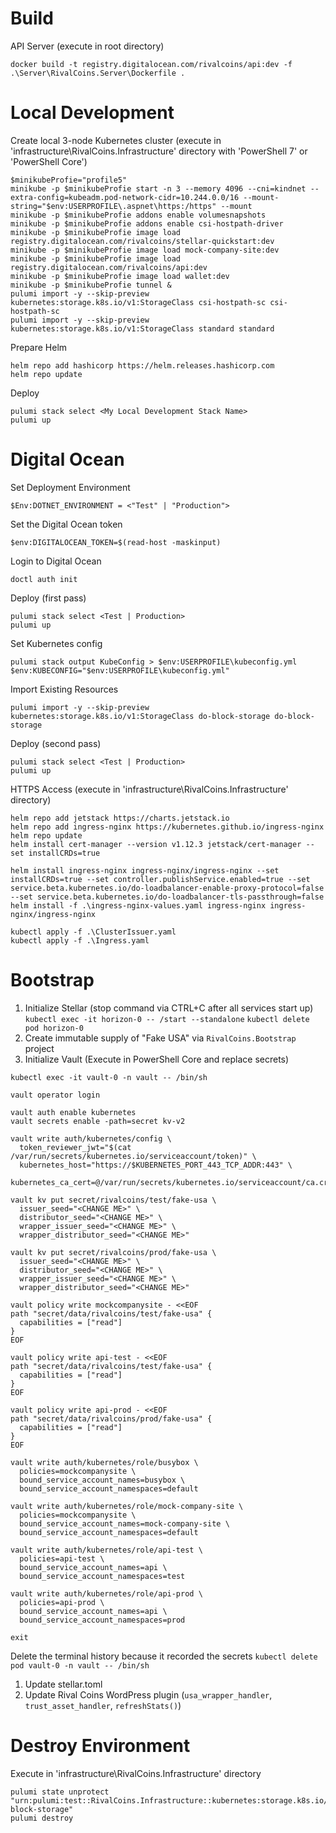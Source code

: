 # Build
API Server (execute in root directory)
```
docker build -t registry.digitalocean.com/rivalcoins/api:dev -f .\Server\RivalCoins.Server\Dockerfile .
```

# Local Development
Create local 3-node Kubernetes cluster (execute in 'infrastructure\RivalCoins.Infrastructure' directory with 'PowerShell 7' or 'PowerShell Core')
```
$minikubeProfie="profile5"
minikube -p $minikubeProfie start -n 3 --memory 4096 --cni=kindnet --extra-config=kubeadm.pod-network-cidr=10.244.0.0/16 --mount-string="$env:USERPROFILE\.aspnet\https:/https" --mount
minikube -p $minikubeProfie addons enable volumesnapshots
minikube -p $minikubeProfie addons enable csi-hostpath-driver
minikube -p $minikubeProfie image load registry.digitalocean.com/rivalcoins/stellar-quickstart:dev
minikube -p $minikubeProfie image load mock-company-site:dev
minikube -p $minikubeProfie image load registry.digitalocean.com/rivalcoins/api:dev
minikube -p $minikubeProfie image load wallet:dev
minikube -p $minikubeProfie tunnel &
pulumi import -y --skip-preview kubernetes:storage.k8s.io/v1:StorageClass csi-hostpath-sc csi-hostpath-sc
pulumi import -y --skip-preview kubernetes:storage.k8s.io/v1:StorageClass standard standard
```

Prepare Helm
```
helm repo add hashicorp https://helm.releases.hashicorp.com
helm repo update
```

Deploy
```
pulumi stack select <My Local Development Stack Name>
pulumi up
```

# Digital Ocean
Set Deployment Environment
```
$Env:DOTNET_ENVIRONMENT = <"Test" | "Production">
```

Set the Digital Ocean token
```
$env:DIGITALOCEAN_TOKEN=$(read-host -maskinput)
```

Login to Digital Ocean
```
doctl auth init
```

Deploy (first pass)
```
pulumi stack select <Test | Production>
pulumi up
```

Set Kubernetes config
```
pulumi stack output KubeConfig > $env:USERPROFILE\kubeconfig.yml
$env:KUBECONFIG="$env:USERPROFILE\kubeconfig.yml"
```

Import Existing Resources
```
pulumi import -y --skip-preview kubernetes:storage.k8s.io/v1:StorageClass do-block-storage do-block-storage
```

Deploy (second pass)
```
pulumi stack select <Test | Production>
pulumi up
```

HTTPS Access (execute in 'infrastructure\RivalCoins.Infrastructure' directory)
```
helm repo add jetstack https://charts.jetstack.io
helm repo add ingress-nginx https://kubernetes.github.io/ingress-nginx 
helm repo update
helm install cert-manager --version v1.12.3 jetstack/cert-manager --set installCRDs=true

helm install ingress-nginx ingress-nginx/ingress-nginx --set installCRDs=true --set controller.publishService.enabled=true --set service.beta.kubernetes.io/do-loadbalancer-enable-proxy-protocol=false --set service.beta.kubernetes.io/do-loadbalancer-tls-passthrough=false
helm install -f .\ingress-nginx-values.yaml ingress-nginx ingress-nginx/ingress-nginx

kubectl apply -f .\ClusterIssuer.yaml
kubectl apply -f .\Ingress.yaml
```

# Bootstrap
1. Initialize Stellar (stop command via CTRL+C after all services start up)
```kubectl exec -it horizon-0 -- /start --standalone```
```kubectl delete pod horizon-0```
1. Create immutable supply of "Fake USA" via ```RivalCoins.Bootstrap``` project
1. Initialize Vault (Execute in PowerShell Core and replace secrets)
```
kubectl exec -it vault-0 -n vault -- /bin/sh

vault operator login

vault auth enable kubernetes
vault secrets enable -path=secret kv-v2

vault write auth/kubernetes/config \
  token_reviewer_jwt="$(cat /var/run/secrets/kubernetes.io/serviceaccount/token)" \
  kubernetes_host="https://$KUBERNETES_PORT_443_TCP_ADDR:443" \
  kubernetes_ca_cert=@/var/run/secrets/kubernetes.io/serviceaccount/ca.crt        

vault kv put secret/rivalcoins/test/fake-usa \
  issuer_seed="<CHANGE ME>" \
  distributor_seed="<CHANGE ME>" \
  wrapper_issuer_seed="<CHANGE ME>" \
  wrapper_distributor_seed="<CHANGE ME>"

vault kv put secret/rivalcoins/prod/fake-usa \
  issuer_seed="<CHANGE ME>" \
  distributor_seed="<CHANGE ME>" \
  wrapper_issuer_seed="<CHANGE ME>" \
  wrapper_distributor_seed="<CHANGE ME>"

vault policy write mockcompanysite - <<EOF
path "secret/data/rivalcoins/test/fake-usa" {
  capabilities = ["read"]
}
EOF

vault policy write api-test - <<EOF
path "secret/data/rivalcoins/test/fake-usa" {
  capabilities = ["read"]
}
EOF

vault policy write api-prod - <<EOF
path "secret/data/rivalcoins/prod/fake-usa" {
  capabilities = ["read"]
}
EOF

vault write auth/kubernetes/role/busybox \
  policies=mockcompanysite \
  bound_service_account_names=busybox \
  bound_service_account_namespaces=default

vault write auth/kubernetes/role/mock-company-site \
  policies=mockcompanysite \
  bound_service_account_names=mock-company-site \
  bound_service_account_namespaces=default

vault write auth/kubernetes/role/api-test \
  policies=api-test \
  bound_service_account_names=api \
  bound_service_account_namespaces=test

vault write auth/kubernetes/role/api-prod \
  policies=api-prod \
  bound_service_account_names=api \
  bound_service_account_namespaces=prod

exit
```

Delete the terminal history because it recorded the secrets
```kubectl delete pod vault-0 -n vault -- /bin/sh```

1. Update stellar.toml
1. Update Rival Coins WordPress plugin (```usa_wrapper_handler```, ```trust_asset_handler```, ```refreshStats()```)

# Destroy Environment
Execute in 'infrastructure\RivalCoins.Infrastructure' directory
```
pulumi state unprotect "urn:pulumi:test::RivalCoins.Infrastructure::kubernetes:storage.k8s.io/v1:StorageClass::do-block-storage"
pulumi destroy
```
